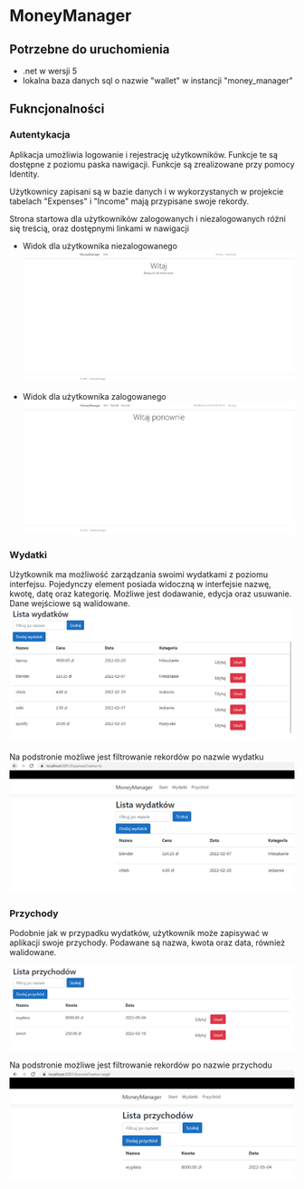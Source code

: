 # MoneyManager

## Potrzebne do uruchomienia
* .net w wersji 5
* lokalna baza danych sql o nazwie "wallet" w instancji "money_manager"

## Fukncjonalności
### Autentykacja
Aplikacja umożliwia logowanie i rejestrację użytkowników. Funkcje te są dostępne z poziomu paska nawigacji. Funkcje są zrealizowane przy pomocy Identity.

Użytkownicy zapisani są w bazie danych i w wykorzystanych w projekcie tabelach "Expenses" i "Income" mają przypisane swoje rekordy.

Strona startowa dla użytkowników zalogowanych i niezalogowanych różni się treścią, oraz dostępnymi linkami w nawigacji

* Widok dla użytkownika niezalogowanego
![](doc/non-authenticated.png)

* Widok dla użytkownika zalogowanego
![](doc/authenticated.png)

### Wydatki
Użytkownik ma możliwość zarządzania swoimi wydatkami z poziomu interfejsu. Pojedynczy element posiada widoczną w interfejsie nazwę, kwotę, datę oraz kategorię. 
Możliwe jest dodawanie, edycja oraz usuwanie. Dane wejściowe są walidowane.
![](doc/expenses.png)

Na podstronie możliwe jest filtrowanie rekordów po nazwie wydatku
![](doc/expense-filter.png)

### Przychody
Podobnie jak w przypadku wydatków, użytkownik może zapisywać w aplikacji swoje przychody. Podawane są nazwa, kwota oraz data, również walidowane.

![](doc/income.png)

Na podstronie możliwe jest filtrowanie rekordów po nazwie przychodu
![](doc/income-filter.png)
